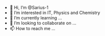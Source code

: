 - 👋 Hi, I’m @Sarius-1
- 👀 I’m interested in IT, Physics and Chemistry
- 🌱 I’m currently learning ...
- 💞️ I’m looking to collaborate on ...
- 📫 How to reach me ...

<!---
Sarius-1/Sarius-1 is a ✨ special ✨ repository because its `README.md` (this file) appears on your GitHub profile.
You can click the Preview link to take a look at your changes.
--->
